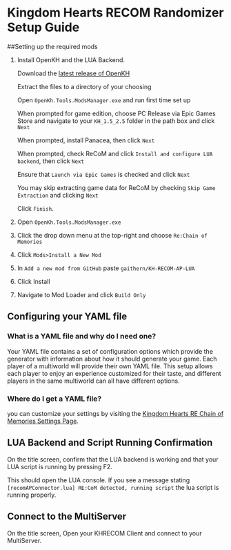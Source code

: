 # Kingdom Hearts RECOM Randomizer Setup Guide

##Setting up the required mods
1. Install OpenKH and the LUA Backend.

    Download the [latest release of OpenKH](https://github.com/OpenKH/OpenKh/releases/tag/latest)
    
    Extract the files to a directory of your choosing
    
    Open `OpenKh.Tools.ModsManager.exe` and run first time set up
    
    When prompted for game edition, choose PC Release via Epic Games Store and navigate to your `KH_1.5_2.5` folder in the path box and click `Next`
    
    When prompted, install Panacea, then click `Next`
    
    When prompted, check ReCoM and click `Install and configure LUA backend`, then click `Next`
    
    Ensure that `Launch via Epic Games` is checked and click `Next`
    
    You may skip extracting game data for ReCoM by checking `Skip Game Extraction` and clicking `Next`
    
    Click `Finish`.
    
2. Open `OpenKh.Tools.ModsManager.exe`

3. Click the drop down menu at the top-right and choose `Re:Chain of Memories`

4. Click `Mods>Install a New Mod`

5. In `Add a new mod from GitHub` paste `gaithern/KH-RECOM-AP-LUA`

6. Click Install

7. Navigate to Mod Loader and click `Build Only`


## Configuring your YAML file

### What is a YAML file and why do I need one?

Your YAML file contains a set of configuration options which provide the generator with information about how it should
generate your game. Each player of a multiworld will provide their own YAML file. This setup allows each player to enjoy
an experience customized for their taste, and different players in the same multiworld can all have different options.

### Where do I get a YAML file?

you can customize your settings by visiting the [Kingdom Hearts RE Chain of Memories Settings Page](/games/Kingdom%20Hearts%20RE%20Chain%20of%20Memories/player-settings).

## LUA Backend and Script Running Confirmation

On the title screen, confirm that the LUA backend is working and that your LUA script is running by pressing F2.

This should open the LUA console.  If you see a message stating `[recomAPConnector.lua] RE:CoM detected, running script` the lua script is running properly.

## Connect to the MultiServer

On the title screen, Open your KHRECOM Client and connect to your MultiServer.
